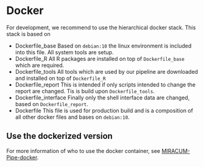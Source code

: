 # Docker
For development, we recommend to use the hierarchical docker stack.
This stack is based on 
- Dockerfile_base
    Based on `debian:10` the linux environment is included into this file. All system tools are setup.
- Dockerfile_R
  All R packages are installed on top of `Dockerfile_base` which are required.
- Dockerfile_tools
  All tools which are used by our pipeline are downloaded and installed on top of `Dockerfile_R`
- Dockerfile_report
  This is intended if only scripts intended to change the report are changed. Tis is build upon `Dockerfile_tools`.
- Dockerfile_interface
  Finally only the shell interface data are changed, based on `Dockerfile_report`.
- Dockerfile
  This file is used for production build and is a composition of all other docker files and bases on `debian:10`.

## Use the dockerized version
For more information of who to use the docker container, see [MIRACUM-Pipe-docker](https://github.com/AG-Boerries/MIRACUM-Pipe-docker).